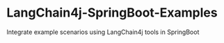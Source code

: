 # LangChain4j-SpringBoot-Examples
Integrate example scenarios using LangChain4j tools in SpringBoot
